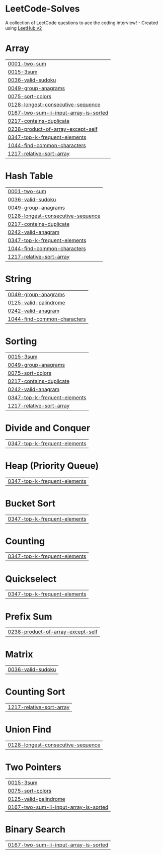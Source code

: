 # LeetCode-Solves
A collection of LeetCode questions to ace the coding interview! - Created using [LeetHub v2](https://github.com/arunbhardwaj/LeetHub-2.0)


# Array
|  |
| ------- |
| [0001-two-sum](https://github.com/vakinapalli/LeetCode-Solves/tree/master/0001-two-sum) |
| [0015-3sum](https://github.com/vakinapalli/LeetCode-Solves/tree/master/0015-3sum) |
| [0036-valid-sudoku](https://github.com/vakinapalli/LeetCode-Solves/tree/master/0036-valid-sudoku) |
| [0049-group-anagrams](https://github.com/vakinapalli/LeetCode-Solves/tree/master/0049-group-anagrams) |
| [0075-sort-colors](https://github.com/vakinapalli/LeetCode-Solves/tree/master/0075-sort-colors) |
| [0128-longest-consecutive-sequence](https://github.com/vakinapalli/LeetCode-Solves/tree/master/0128-longest-consecutive-sequence) |
| [0167-two-sum-ii-input-array-is-sorted](https://github.com/vakinapalli/LeetCode-Solves/tree/master/0167-two-sum-ii-input-array-is-sorted) |
| [0217-contains-duplicate](https://github.com/vakinapalli/LeetCode-Solves/tree/master/0217-contains-duplicate) |
| [0238-product-of-array-except-self](https://github.com/vakinapalli/LeetCode-Solves/tree/master/0238-product-of-array-except-self) |
| [0347-top-k-frequent-elements](https://github.com/vakinapalli/LeetCode-Solves/tree/master/0347-top-k-frequent-elements) |
| [1044-find-common-characters](https://github.com/vakinapalli/LeetCode-Solves/tree/master/1044-find-common-characters) |
| [1217-relative-sort-array](https://github.com/vakinapalli/LeetCode-Solves/tree/master/1217-relative-sort-array) |
# Hash Table
|  |
| ------- |
| [0001-two-sum](https://github.com/vakinapalli/LeetCode-Solves/tree/master/0001-two-sum) |
| [0036-valid-sudoku](https://github.com/vakinapalli/LeetCode-Solves/tree/master/0036-valid-sudoku) |
| [0049-group-anagrams](https://github.com/vakinapalli/LeetCode-Solves/tree/master/0049-group-anagrams) |
| [0128-longest-consecutive-sequence](https://github.com/vakinapalli/LeetCode-Solves/tree/master/0128-longest-consecutive-sequence) |
| [0217-contains-duplicate](https://github.com/vakinapalli/LeetCode-Solves/tree/master/0217-contains-duplicate) |
| [0242-valid-anagram](https://github.com/vakinapalli/LeetCode-Solves/tree/master/0242-valid-anagram) |
| [0347-top-k-frequent-elements](https://github.com/vakinapalli/LeetCode-Solves/tree/master/0347-top-k-frequent-elements) |
| [1044-find-common-characters](https://github.com/vakinapalli/LeetCode-Solves/tree/master/1044-find-common-characters) |
| [1217-relative-sort-array](https://github.com/vakinapalli/LeetCode-Solves/tree/master/1217-relative-sort-array) |
# String
|  |
| ------- |
| [0049-group-anagrams](https://github.com/vakinapalli/LeetCode-Solves/tree/master/0049-group-anagrams) |
| [0125-valid-palindrome](https://github.com/vakinapalli/LeetCode-Solves/tree/master/0125-valid-palindrome) |
| [0242-valid-anagram](https://github.com/vakinapalli/LeetCode-Solves/tree/master/0242-valid-anagram) |
| [1044-find-common-characters](https://github.com/vakinapalli/LeetCode-Solves/tree/master/1044-find-common-characters) |
# Sorting
|  |
| ------- |
| [0015-3sum](https://github.com/vakinapalli/LeetCode-Solves/tree/master/0015-3sum) |
| [0049-group-anagrams](https://github.com/vakinapalli/LeetCode-Solves/tree/master/0049-group-anagrams) |
| [0075-sort-colors](https://github.com/vakinapalli/LeetCode-Solves/tree/master/0075-sort-colors) |
| [0217-contains-duplicate](https://github.com/vakinapalli/LeetCode-Solves/tree/master/0217-contains-duplicate) |
| [0242-valid-anagram](https://github.com/vakinapalli/LeetCode-Solves/tree/master/0242-valid-anagram) |
| [0347-top-k-frequent-elements](https://github.com/vakinapalli/LeetCode-Solves/tree/master/0347-top-k-frequent-elements) |
| [1217-relative-sort-array](https://github.com/vakinapalli/LeetCode-Solves/tree/master/1217-relative-sort-array) |
# Divide and Conquer
|  |
| ------- |
| [0347-top-k-frequent-elements](https://github.com/vakinapalli/LeetCode-Solves/tree/master/0347-top-k-frequent-elements) |
# Heap (Priority Queue)
|  |
| ------- |
| [0347-top-k-frequent-elements](https://github.com/vakinapalli/LeetCode-Solves/tree/master/0347-top-k-frequent-elements) |
# Bucket Sort
|  |
| ------- |
| [0347-top-k-frequent-elements](https://github.com/vakinapalli/LeetCode-Solves/tree/master/0347-top-k-frequent-elements) |
# Counting
|  |
| ------- |
| [0347-top-k-frequent-elements](https://github.com/vakinapalli/LeetCode-Solves/tree/master/0347-top-k-frequent-elements) |
# Quickselect
|  |
| ------- |
| [0347-top-k-frequent-elements](https://github.com/vakinapalli/LeetCode-Solves/tree/master/0347-top-k-frequent-elements) |
# Prefix Sum
|  |
| ------- |
| [0238-product-of-array-except-self](https://github.com/vakinapalli/LeetCode-Solves/tree/master/0238-product-of-array-except-self) |
# Matrix
|  |
| ------- |
| [0036-valid-sudoku](https://github.com/vakinapalli/LeetCode-Solves/tree/master/0036-valid-sudoku) |
# Counting Sort
|  |
| ------- |
| [1217-relative-sort-array](https://github.com/vakinapalli/LeetCode-Solves/tree/master/1217-relative-sort-array) |
# Union Find
|  |
| ------- |
| [0128-longest-consecutive-sequence](https://github.com/vakinapalli/LeetCode-Solves/tree/master/0128-longest-consecutive-sequence) |
# Two Pointers
|  |
| ------- |
| [0015-3sum](https://github.com/vakinapalli/LeetCode-Solves/tree/master/0015-3sum) |
| [0075-sort-colors](https://github.com/vakinapalli/LeetCode-Solves/tree/master/0075-sort-colors) |
| [0125-valid-palindrome](https://github.com/vakinapalli/LeetCode-Solves/tree/master/0125-valid-palindrome) |
| [0167-two-sum-ii-input-array-is-sorted](https://github.com/vakinapalli/LeetCode-Solves/tree/master/0167-two-sum-ii-input-array-is-sorted) |
# Binary Search
|  |
| ------- |
| [0167-two-sum-ii-input-array-is-sorted](https://github.com/vakinapalli/LeetCode-Solves/tree/master/0167-two-sum-ii-input-array-is-sorted) |